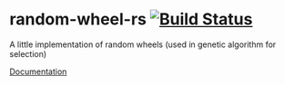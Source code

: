 # random-wheel-rs [![Build Status](https://travis-ci.org/Kerosene2000/random-wheel-rs.svg?branch=master)](https://travis-ci.org/Kerosene2000/random-wheel-rs)
A little implementation of random wheels (used in genetic algorithm for selection)

[Documentation](https://docs.rs/roulette-wheel/0.2.2/roulette_wheel/)

